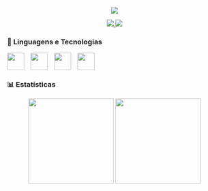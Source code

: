 <p align="center">
  <img src="https://readme-typing-svg.demolab.com?font=Fira+Code&duration=2000&pause=1000&color=7DF7FF&center=true&vCenter=true&width=440&lines=Hello%2C+I+am+Alexandre!;Computer+Science+Student;Welcome+to+my+GitHub+profile!" />
</p>

<p align="center">
  <a href="https://www.linkedin.com/in/alexandre-henning-wahl-048250325/" target="_blank">
    <img src="https://img.shields.io/badge/LinkedIn-blue?style=for-the-badge&logo=linkedin&logoColor=white" />
  </a>
  <a href="mailto:alexandre.wahl12@gmail.com">
    <img src="https://img.shields.io/badge/Email-red?style=for-the-badge&logo=gmail&logoColor=white" />
  </a>
</p>

### 🤖 Linguagens e Tecnologias

<div style="display: flex; gap: 15px;">
  <img src="https://cdn.jsdelivr.net/gh/devicons/devicon@latest/icons/html5/html5-original.svg" width="40" />
  <img src="https://cdn.jsdelivr.net/gh/devicons/devicon@latest/icons/css3/css3-original.svg" width="40" />
  <img src="https://cdn.jsdelivr.net/gh/devicons/devicon@latest/icons/git/git-original.svg" width="40" />
  <img src="https://cdn.jsdelivr.net/gh/devicons/devicon@latest/icons/python/python-original.svg" width="40" />
</div>

### 📊 Estatísticas

<p align="center">
  <img 
    src="https://github-readme-stats.vercel.app/api?username=Alewahl12&show_icons=true&theme=tokyonight&include_all_commits=true&locale=en" 
    height="200"
  />
  <img 
    src="https://github-readme-stats.vercel.app/api/top-langs/?username=Alewahl12&theme=tokyonight&layout=compact&custom_title=Languages&langs_count=9" 
    height="200"
  />
</p>

